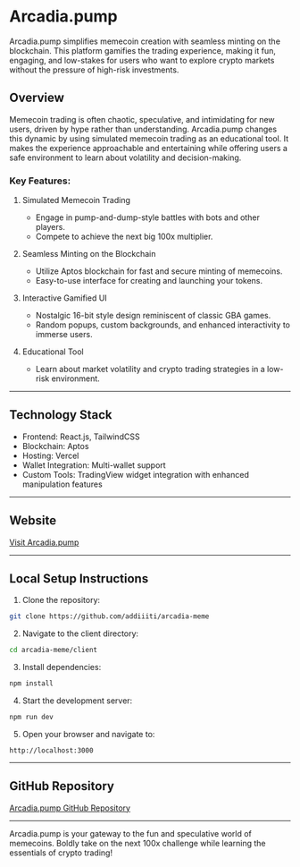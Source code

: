 # Arcadia.pump

Arcadia.pump simplifies memecoin creation with seamless minting on the blockchain. This platform gamifies the trading experience, making it fun, engaging, and low-stakes for users who want to explore crypto markets without the pressure of high-risk investments.

## Overview

Memecoin trading is often chaotic, speculative, and intimidating for new users, driven by hype rather than understanding. Arcadia.pump changes this dynamic by using simulated memecoin trading as an educational tool. It makes the experience approachable and entertaining while offering users a safe environment to learn about volatility and decision-making.

### Key Features:

1. Simulated Memecoin Trading

   - Engage in pump-and-dump-style battles with bots and other players.
   - Compete to achieve the next big 100x multiplier.

2. Seamless Minting on the Blockchain

   - Utilize Aptos blockchain for fast and secure minting of memecoins.
   - Easy-to-use interface for creating and launching your tokens.

3. Interactive Gamified UI

   - Nostalgic 16-bit style design reminiscent of classic GBA games.
   - Random popups, custom backgrounds, and enhanced interactivity to immerse users.

4. Educational Tool
   - Learn about market volatility and crypto trading strategies in a low-risk environment.

---

## Technology Stack

- Frontend: React.js, TailwindCSS
- Blockchain: Aptos
- Hosting: Vercel
- Wallet Integration: Multi-wallet support
- Custom Tools: TradingView widget integration with enhanced manipulation features

---

## Website

[Visit Arcadia.pump](https://arcadiapump.vercel.app/)

---

## Local Setup Instructions

1. Clone the repository:

```bash
git clone https://github.com/addiiiti/arcadia-meme
```

2. Navigate to the client directory:

```bash
cd arcadia-meme/client
```

3. Install dependencies:

```bash
npm install
```

4. Start the development server:

```bash
npm run dev
```

5. Open your browser and navigate to:

```
http://localhost:3000
```

---

## GitHub Repository

[Arcadia.pump GitHub Repository](https://github.com/addiiiti/arcadia-meme)

---

Arcadia.pump is your gateway to the fun and speculative world of memecoins. Boldly take on the next 100x challenge while learning the essentials of crypto trading!
